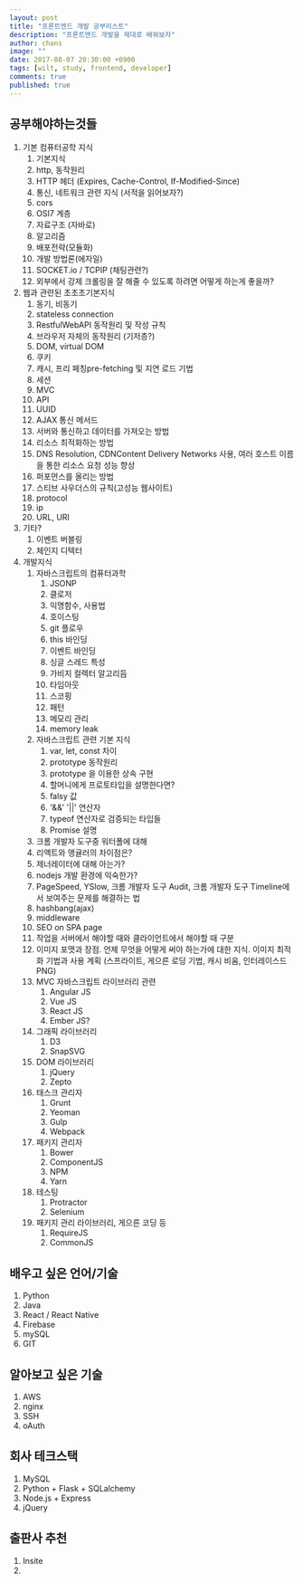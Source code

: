 ```yaml
---
layout: post
title: "프론트엔드 개발 공부리스트"
description: "프론트엔드 개발을 제대로 배워보자"
author: chans
image: ""
date: 2017-08-07 20:30:00 +0900
tags: [wilt, study, frontend, developer]
comments: true
published: true
---
```


## 공부해야하는것들
1. 기본 컴퓨터공학 지식
	1. 기본지식
	3. http, 동작원리
	4. HTTP 헤더 (Expires, Cache-Control, If-Modified-Since)
	5. 통신, 네트워크 관련 지식 (서적을 읽어보자?)
	6. cors
	7. OSI7 계층
	8. 자료구조 (자바로)
	9. 알고리즘
	10. 배포전략(모듈화)
	11. 개발 방법론(에자일)
	12. SOCKET.io / TCPIP (채팅관련?)
	13. 외부에서 강제 크롤링을 잘 해줄 수 있도록 하려면 어떻게 하는게 좋을까?
2. 웹과 관련된 초초초기본지식
	1. 동기, 비동기
	2. stateless connection
	3. RestfulWebAPI 동작원리 및 작성 규칙
	4. 브라우저 자체의 동작원리 (기저층?)
	5. DOM, virtual DOM
	6. 쿠키
	7. 캐시, 프리 페칭pre-fetching 및 지연 로드 기법
	8. 세션
	9. MVC
	10. API
	11. UUID
	12. AJAX 통신 메서드
	13. 서버와 통신하고 데이터를 가져오는 방법
	14. 리소스 최적화하는 방법
	15. DNS Resolution, CDNContent Delivery Networks 사용, 여러 호스트 이름을 통한 리소스 요청 성능 향상
	16. 퍼포먼스를 올리는 방법
	17. 스티브 사우더스의 규칙(고성능 웹사이트)
	18. protocol
	19. ip
	20. URL, URI
3. 기타?
	1. 이벤트 버블링
	2. 체인지 디텍터
4. 개발지식
	1. 자바스크립트의 컴퓨터과학
		1. 	JSONP
		2. 클로저
		3. 익명함수, 사용법
		4. 호이스팅
		5. git 플로우
		6. this 바인딩
		7. 이벤트 바인딩
		8. 싱글 스레드 특성
		9. 가비지 컬렉터 알고리듬
		10. 타임아웃
		11. 스코핑
		12. 패턴
		13. 메모리 관리
		14. memory leak 	
	2. 자바스크립트 관련 기본 지식
		1. 	var, let, const 차이
		2. prototype 동작원리
		3. prototype 을 이용한 상속 구현
		4. 할머니에게 프로토타입을 설명한다면?
		5. falsy 값
		6. '&&' '||' 연산자
		7. typeof 연산자로 검증되는 타입들
		8. Promise 설명
	3. 크롬 개발자 도구중 워터폴에 대해
	4. 리액트와 앵귤러의 차이점은?
	5. 제너레이터에 대해 아는가?
	6. nodejs 개발 환경에 익숙한가?
	7. PageSpeed, YSlow, 크롬 개발자 도구 Audit, 크롬 개발자 도구 Timeline에서 보여주는 문제를 해결하는 법
	8. hashbang(ajax)
	9. middleware
	10. SEO on SPA page
	11. 작업을 서버에서 해야할 때와 클라이언트에서 해야할 때 구분
	12. 이미지 포맷과 장점. 언제 무엇을 어떻게 써야 하는가에 대한 지식. 이미지 최적화 기법과 사용 계획 (스프라이트, 게으른 로딩 기법, 캐시 비움, 인터레이스드 PNG)
	13. MVC 자바스크립트 라이브러리 관련
		1. Angular JS
		2. Vue JS
		3. React JS
		4. Ember JS?
	14. 그래픽 라이브러리
		1. D3
		2. SnapSVG 
	15. DOM 라이브러리
		1. jQuery
		2. Zepto 
	16. 태스크 관리자
		1. Grunt
		2. Yeoman
		2. Gulp
		3. Webpack
	17. 패키지 관리자
		1. Bower
		2. ComponentJS
		3. NPM
		4. Yarn
	18. 테스팅
		1. Protractor
		2. Selenium
	19. 패키지 관리 라이브러리, 게으른 코딩 등
		1. RequireJS
		2. CommonJS


## 배우고 싶은 언어/기술
1. Python
2. Java
3. React / React Native
4. Firebase
5. mySQL
6. GIT

## 알아보고 싶은 기술
1. AWS
2. nginx
3. SSH
4. oAuth

## 회사 테크스택
1. MySQL
2. Python + Flask + SQLalchemy
3. Node.js + Express
4. jQuery

## 출판사 추천
1. Insite
2. 




